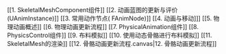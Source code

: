 

[[1. SkeletalMeshComponent组件]]
[[2. 动画蓝图的更新与评价(UAnimInstance)]]
[[3. 常用动作节点( FAnimNode)]]
[[4. 动画与移动]]]
[[5. 物理动画概述]]
[[6. 物理动画更新流程]]
[[7. PhysicalAnimation组件]]
[[8. PhysicsControl组件]]
[[9. 布料模拟]]
[[10. 使用动态骨骼进行布料模拟]]
[[11. SkeletalMesh的渲染]]
[[12. 骨骼动画更新流程.canvas|12. 骨骼动画更新流程]]





